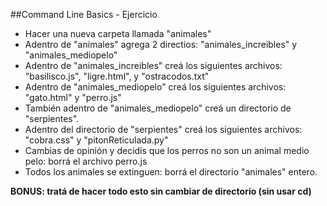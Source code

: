 ﻿##Command Line Basics - Ejercicio

* Hacer una nueva carpeta llamada "animales"
* Adentro de "animales" agrega 2 directios: 
"animales_increibles" y "animales_mediopelo"
* Adentro de "animales_increibles" creá los siguientes archivos: 
"basilisco.js", "ligre.html", y "ostracodos.txt"
* Adentro de "animales_mediopelo" creá los siguientes archivos: 
"gato.html" y "perro.js"
* También adentro de "animales_mediopelo" creá un directorio de "serpientes".
* Adentro del directorio de "serpientes" 
creá los siguientes archivos: "cobra.css" y "pitonReticulada.py"
* Cambias de opinión y decidís que los perros no son un animal medio pelo: 
borrá el archivo perro.js
* Todos los animales se extinguen: borrá el directorio "animales" entero.

**BONUS: tratá de hacer todo esto sin cambiar
 de directorio (sin usar cd)**

